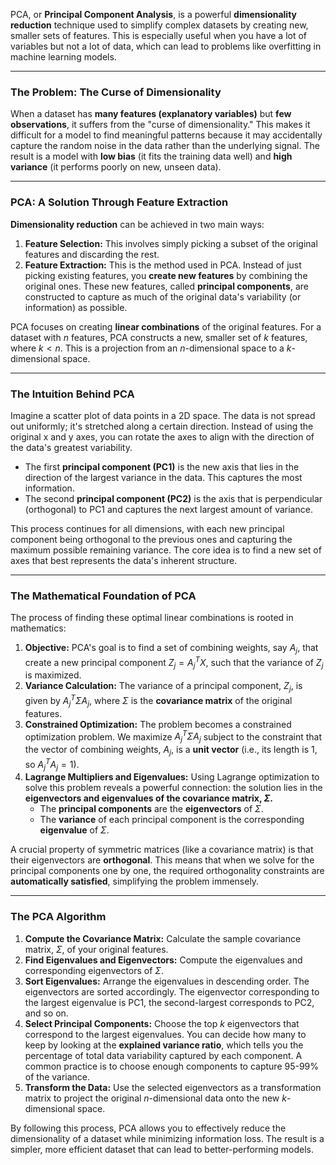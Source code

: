 PCA, or **Principal Component Analysis**, is a powerful **dimensionality reduction** technique used to simplify complex datasets by creating new, smaller sets of features. This is especially useful when you have a lot of variables but not a lot of data, which can lead to problems like overfitting in machine learning models.

---

### The Problem: The Curse of Dimensionality

When a dataset has **many features (explanatory variables)** but **few observations**, it suffers from the "curse of dimensionality."  This makes it difficult for a model to find meaningful patterns because it may accidentally capture the random noise in the data rather than the underlying signal. The result is a model with **low bias** (it fits the training data well) and **high variance** (it performs poorly on new, unseen data).

---

### PCA: A Solution Through Feature Extraction

**Dimensionality reduction** can be achieved in two main ways:

1.  **Feature Selection:** This involves simply picking a subset of the original features and discarding the rest.
2.  **Feature Extraction:** This is the method used in PCA. Instead of just picking existing features, you **create new features** by combining the original ones. These new features, called **principal components**, are constructed to capture as much of the original data's variability (or information) as possible.

PCA focuses on creating **linear combinations** of the original features. For a dataset with *n* features, PCA constructs a new, smaller set of *k* features, where $k < n$. This is a projection from an *n*-dimensional space to a *k*-dimensional space.

---

### The Intuition Behind PCA

Imagine a scatter plot of data points in a 2D space. The data is not spread out uniformly; it's stretched along a certain direction. Instead of using the original x and y axes, you can rotate the axes to align with the direction of the data's greatest variability.

* The first **principal component (PC1)** is the new axis that lies in the direction of the largest variance in the data. This captures the most information.
* The second **principal component (PC2)** is the axis that is perpendicular (orthogonal) to PC1 and captures the next largest amount of variance.

This process continues for all dimensions, with each new principal component being orthogonal to the previous ones and capturing the maximum possible remaining variance. The core idea is to find a new set of axes that best represents the data's inherent structure.

---

### The Mathematical Foundation of PCA

The process of finding these optimal linear combinations is rooted in mathematics:

1.  **Objective:** PCA's goal is to find a set of combining weights, say $A_j$, that create a new principal component $Z_j = A_j^T X$, such that the variance of $Z_j$ is maximized.
2.  **Variance Calculation:** The variance of a principal component, $Z_j$, is given by $A_j^T \Sigma A_j$, where $\Sigma$ is the **covariance matrix** of the original features.
3.  **Constrained Optimization:** The problem becomes a constrained optimization problem. We maximize $A_j^T \Sigma A_j$ subject to the constraint that the vector of combining weights, $A_j$, is a **unit vector** (i.e., its length is 1, so $A_j^T A_j = 1$).
4.  **Lagrange Multipliers and Eigenvalues:** Using Lagrange optimization to solve this problem reveals a powerful connection: the solution lies in the **eigenvectors and eigenvalues of the covariance matrix, $\Sigma$.**
    * The **principal components** are the **eigenvectors** of $\Sigma$.
    * The **variance** of each principal component is the corresponding **eigenvalue** of $\Sigma$.

A crucial property of symmetric matrices (like a covariance matrix) is that their eigenvectors are **orthogonal**. This means that when we solve for the principal components one by one, the required orthogonality constraints are **automatically satisfied**, simplifying the problem immensely.

---

### The PCA Algorithm

1.  **Compute the Covariance Matrix:** Calculate the sample covariance matrix, $\Sigma$, of your original features.
2.  **Find Eigenvalues and Eigenvectors:** Compute the eigenvalues and corresponding eigenvectors of $\Sigma$.
3.  **Sort Eigenvalues:** Arrange the eigenvalues in descending order. The eigenvectors are sorted accordingly. The eigenvector corresponding to the largest eigenvalue is PC1, the second-largest corresponds to PC2, and so on.
4.  **Select Principal Components:** Choose the top *k* eigenvectors that correspond to the largest eigenvalues. You can decide how many to keep by looking at the **explained variance ratio**, which tells you the percentage of total data variability captured by each component. A common practice is to choose enough components to capture 95-99% of the variance.
5.  **Transform the Data:** Use the selected eigenvectors as a transformation matrix to project the original *n*-dimensional data onto the new *k*-dimensional space.

By following this process, PCA allows you to effectively reduce the dimensionality of a dataset while minimizing information loss. The result is a simpler, more efficient dataset that can lead to better-performing models.